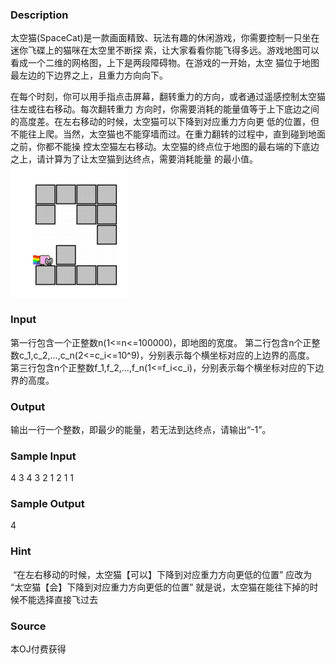 
### Description
太空猫(SpaceCat)是一款画面精致、玩法有趣的休闲游戏，你需要控制一只坐在迷你飞碟上的猫咪在太空里不断探
索，让大家看看你能飞得多远。游戏地图可以看成一个二维的网格图，上下是两段障碍物。在游戏的一开始，太空
猫位于地图最左边的下边界之上，且重力方向向下。

在每个时刻，你可以用手指点击屏幕，翻转重力的方向，或者通过遥感控制太空猫往左或往右移动。每次翻转重力
方向时，你需要消耗的能量值等于上下底边之间的高度差。在左右移动的时候，太空猫可以下降到对应重力方向更
低的位置，但不能往上爬。当然，太空猫也不能穿墙而过。在重力翻转的过程中，直到碰到地面之前，你都不能操
控太空猫左右移动。太空猫的终点位于地图的最右端的下底边之上，请计算为了让太空猫到达终点，需要消耗能量
的最小值。
![](/JudgeOnline/upload/201705/vv1.jpg)
### Input
第一行包含一个正整数n(1<=n<=100000)，即地图的宽度。
第二行包含n个正整数c_1,c_2,...,c_n(2<=c_i<=10^9)，分别表示每个横坐标对应的上边界的高度。
第三行包含n个正整数f_1,f_2,...,f_n(1<=f_i<c_i)，分别表示每个横坐标对应的下边界的高度。
### Output
输出一行一个整数，即最少的能量，若无法到达终点，请输出“-1”。
### Sample Input
4
3 4 3 2
1 2 1 1

### Sample Output
4
### Hint
 “在左右移动的时候，太空猫【可以】下降到对应重力方向更低的位置”
应改为 “太空猫【会】下降到对应重力方向更低的位置”
就是说，太空猫在能往下掉的时候不能选择直接飞过去
### Source
本OJ付费获得